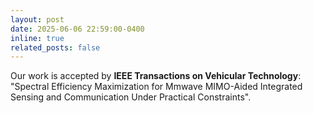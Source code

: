 ```yaml
---
layout: post
date: 2025-06-06 22:59:00-0400
inline: true
related_posts: false
---
```

Our work is accepted by **IEEE Transactions on Vehicular Technology**: "Spectral Efficiency Maximization for Mmwave MIMO-Aided Integrated Sensing and Communication Under Practical Constraints".
